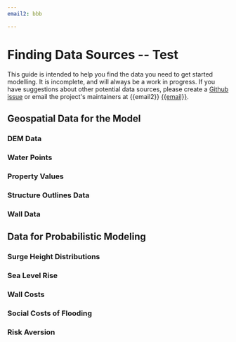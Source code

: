 ```yaml
---
email2: bbb

---
```


# Finding Data Sources -- Test

This guide is intended to help you find the data you need to get started modelling. It is incomplete, and will always be a work in progress. If you have suggestions about other potential data sources, please create a [Github issue](https://github.com/zdb999/coast-def/issues) or email the project's maintainers at {{email2}} [{{email}}]({{email}}).

## Geospatial Data for the Model

### DEM Data

### Water Points

### Property Values 

### Structure Outlines Data

### Wall Data

## Data for Probabilistic Modeling

### Surge Height Distributions

### Sea Level Rise

### Wall Costs

### Social Costs of Flooding

### Risk Aversion

